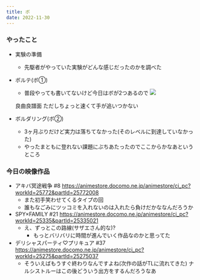 ```yaml
---
title: ボ
date: 2022-11-30
---
```


### やったこと
+ 実験の準備
  + 先駆者がやっていた実験がどんな感じだったのかを調べた
+ ボルテ(ボ①)
  + 普段やっても書いてないけど今日はボが2つあるので
  ![](https://i.gyazo.com/5665ac314faf1177cab4c4323ba837fa.jpg)

  良曲良譜面 ただしちょっと速くて手が追いつかない
+ ボルダリング(ボ②)
  + 3ヶ月ぶりだけど実力は落ちてなかった(そのレベルに到達していなかった)  
  + やったまともに登れない課題にぶちあたったのでここからかなあというところ

### 今日の映像作品
+ アキバ冥途戦争 #8 <https://animestore.docomo.ne.jp/animestore/ci_pc?workId=25772&partId=25772008>
  + また初手笑わせてくるタイプの回
  + 誰もなごみにツッコミを入れないのは入れたら負けだかななんだろうか
+ SPY×FAMILY #21 <https://animestore.docomo.ne.jp/animestore/ci_pc?workId=25335&partId=25335021>
  + え、ずっとこの路線(サザエさん的な)?
    + もっとバリバリに時間が進んでいく作品なのかと思ってた
+ デリシャスパーティ♡プリキュア #37 <https://animestore.docomo.ne.jp/animestore/ci_pc?workId=25275&partId=25275037>
  + そういえばもうすぐ終わりなんですよね(次作の話がTLに流れてきた) ナルシストルーはこの後どういう出方をするんだろうなあ
